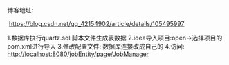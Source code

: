 博客地址:

​	<https://blog.csdn.net/qq_42154902/article/details/105495997>

1.数据库执行quartz.sql 脚本文件生成表数据
2.idea导入项目:open->选择项目的pom.xml进行导入
3.修改配置文件: 数据库连接改成自己的
4.访问:
<http://localhost:8080/jobEntity/page/JobManager>